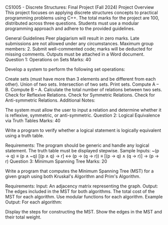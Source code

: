CS1005 - Discrete Structures: Final Project (Fall 2024)
Project Overview
This project focuses on applying discrete structures concepts to practical programming problems using C++. The total marks for the project are 100, distributed across three questions. Students must use a modular programming approach and adhere to the provided guidelines.

General Guidelines
Peer plagiarism will result in zero marks.
Late submissions are not allowed under any circumstances.
Maximum group members: 2.
Submit well-commented code; marks will be deducted for missing comments.
Outputs must be attached in a Word document.
Question 1: Operations on Sets
Marks: 40

Develop a system to perform the following set operations:

Create sets (must have more than 3 elements and be different from each other).
Union of two sets.
Intersection of two sets.
Print sets.
Compute A – B.
Compute B – A.
Calculate the total number of relations between two sets.
Check for Reflexive Relations.
Check for Symmetric Relations.
Check for Anti-symmetric Relations.
Additional Notes:

The system must allow the user to input a relation and determine whether it is reflexive, symmetric, or anti-symmetric.
Question 2: Logical Equivalence via Truth Tables
Marks: 40

Write a program to verify whether a logical statement is logically equivalent using a truth table.

Requirements:
The program should be generic and handle any logical statement.
The truth table must be displayed stepwise.
Sample Inputs:
~(p → q) ≡ (p ∧ ~q)
[(p ∧ q) → r] ↔ (p → (q → r)) ≡ [(p → q) ∧ (q → r)] → (p → r)
Question 3: Minimum Spanning Tree
Marks: 20

Write a program that computes the Minimum Spanning Tree (MST) for a given graph using both Kruskal's Algorithm and Prim's Algorithm.

Requirements:
Input: An adjacency matrix representing the graph.
Output:
The edges included in the MST for both algorithms.
The total cost of the MST for each algorithm.
Use modular functions for each algorithm.
Example Output:
For each algorithm:

Display the steps for constructing the MST.
Show the edges in the MST and their total weight.
